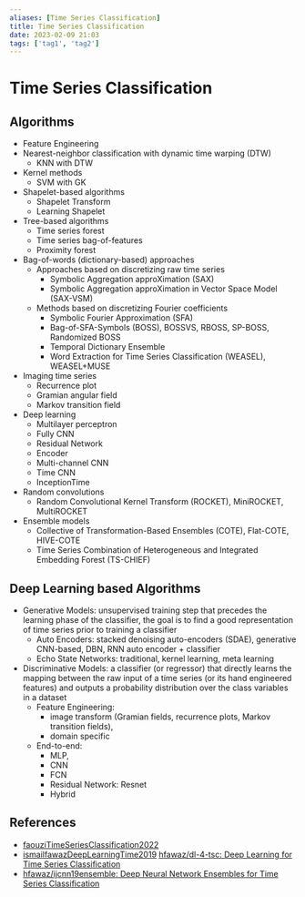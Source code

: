 ```yaml
---
aliases: [Time Series Classification]
title: Time Series Classification
date: 2023-02-09 21:03
tags: ['tag1', 'tag2']
---
```


# Time Series Classification

## Algorithms

- Feature Engineering
- Nearest-neighbor classification with dynamic time warping (DTW)
  - KNN with DTW
- Kernel methods
  - SVM with GK
- Shapelet-based algorithms
  - Shapelet Transform
  - Learning Shapelet
- Tree-based algorithms
  - Time series forest
  - Time series bag-of-features
  - Proximity forest
- Bag-of-words (dictionary-based) approaches
  - Approaches based on discretizing raw time series
    - Symbolic Aggregation approXimation (SAX)
    - Symbolic Aggregation approXimation in Vector Space Model (SAX-VSM)
  - Methods based on discretizing Fourier coefficients
    - Symbolic Fourier Approximation (SFA)
    - Bag-of-SFA-Symbols (BOSS), BOSSVS, RBOSS, SP-BOSS, Randomized BOSS
    - Temporal Dictionary Ensemble
    - Word Extraction for Time Series Classification (WEASEL), WEASEL+MUSE
- Imaging time series
  - Recurrence plot
  - Gramian angular field
  - Markov transition field
- Deep learning
  - Multilayer perceptron
  - Fully CNN
  - Residual Network
  - Encoder
  - Multi-channel CNN
  - Time CNN
  - InceptionTime
- Random convolutions
  - Random Convolutional Kernel Transform (ROCKET), MiniROCKET, MultiROCKET
- Ensemble models
  - Collective of Transformation-Based Ensembles (COTE), Flat-COTE, HIVE-COTE
  - Time Series Combination of Heterogeneous and Integrated Embedding Forest (TS-CHIEF)

## Deep Learning based Algorithms

- Generative Models: unsupervised training step that precedes the learning phase of the classifier, the goal is to find a good representation of time series prior to training a classifier
  - Auto Encoders: stacked denoising auto-encoders (SDAE), generative CNN-based, DBN, RNN auto encoder + classifier
  - Echo State Networks: traditional, kernel learning, meta learning
- Discriminative Models: a classifier (or regressor) that directly learns the mapping between the raw input of a time series (or its hand engineered features) and outputs a probability distribution over the class variables in a dataset
  - Feature Engineering:
    - image transform (Gramian fields, recurrence plots, Markov transition fields),
    - domain specific
  - End-to-end:
    - MLP,
    - CNN
    - FCN
    - Residual Network: Resnet
    - Hybrid

## References

- [faouziTimeSeriesClassification2022](../zotero/faouziTimeSeriesClassification2022.md)
- [ismailfawazDeepLearningTime2019](../zotero/ismailfawazDeepLearningTime2019.md) [hfawaz/dl-4-tsc: Deep Learning for Time Series Classification](https://github.com/hfawaz/dl-4-tsc)
- [hfawaz/ijcnn19ensemble: Deep Neural Network Ensembles for Time Series Classification](https://github.com/hfawaz/ijcnn19ensemble)
